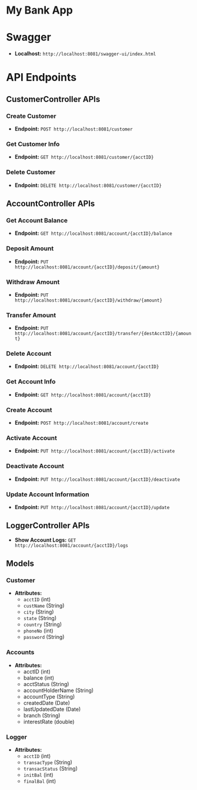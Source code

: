 # My Bank App
 
# Swagger
- **Localhost:** `http://localhost:8081/swagger-ui/index.html`

# API Endpoints

## CustomerController APIs


### Create Customer
- **Endpoint:** `POST http://localhost:8081/customer`

### Get Customer Info
- **Endpoint:** `GET http://localhost:8081/customer/{acctID}`

### Delete Customer
- **Endpoint:** `DELETE http://localhost:8081/customer/{acctID}`

## AccountController APIs

### Get Account Balance
- **Endpoint:** `GET http://localhost:8081/account/{acctID}/balance`

### Deposit Amount
- **Endpoint:** `PUT http://localhost:8081/account/{acctID}/deposit/{amount}`


### Withdraw Amount
- **Endpoint:** `PUT http://localhost:8081/account/{acctID}/withdraw/{amount}`


### Transfer Amount
- **Endpoint:** `PUT http://localhost:8081/account/{acctID}/transfer/{destAcctID}/{amount}`


### Delete Account
- **Endpoint:** `DELETE http://localhost:8081/account/{acctID}`

### Get Account Info
- **Endpoint:** `GET http://localhost:8081/account/{acctID}`

### Create Account
- **Endpoint:** `POST http://localhost:8081/account/create`

### Activate Account
- **Endpoint:** `PUT http://localhost:8081/account/{acctID}/activate`

### Deactivate Account
- **Endpoint:** `PUT http://localhost:8081/account/{acctID}/deactivate`

### Update Account Information
- **Endpoint:** `PUT http://localhost:8081/account/{acctID}/update`


## LoggerController APIs

- **Show Account Logs:** `GET http://localhost:8081/account/{acctID}/logs`

## Models

### Customer
- **Attributes:**
    - `acctID` (int)
    - `custName` (String)
    - `city` (String)
    - `state` (String)
    - `country` (String)
    - `phoneNo` (int)
    - `password` (String)

### Accounts
- **Attributes:**
    - acctID (int)
    - balance (int)
    - acctStatus (String)
    - accountHolderName (String)
    - accountType (String)
    - createdDate (Date)
    - lastUpdatedDate (Date)
    - branch (String)
    - interestRate (double)

### Logger
- **Attributes:**
    - `acctID` (int)
    - `transacType` (String)
    - `transacStatus` (String)
    - `initBal` (int)
    - `finalBal` (int)
